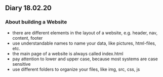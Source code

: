 ## Diary 18.02.20

### About building a Website
* there are different elements in the layout of a website, e.g. header, nav, content, footer
* use understandable names to name your data, like pictures, html-files, etc. 
* the main page of a website is always called index.html
* pay attention to lower and upper case, because most systems are case sensitive
* use different folders to organize your files, like img, src, css, js
